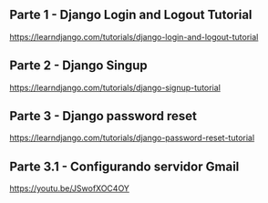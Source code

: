 ## Parte 1 - Django Login and Logout Tutorial

https://learndjango.com/tutorials/django-login-and-logout-tutorial

## Parte 2 - Django Singup

https://learndjango.com/tutorials/django-signup-tutorial


## Parte 3 - Django password reset

https://learndjango.com/tutorials/django-password-reset-tutorial

## Parte 3.1 - Configurando servidor Gmail

https://youtu.be/JSwofXOC4OY
